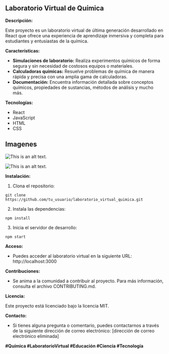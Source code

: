 ## Laboratorio Virtual de Química

**Descripción:**

Este proyecto es un laboratorio virtual de última generación desarrollado en React que ofrece una experiencia de aprendizaje inmersiva y completa para estudiantes y entusiastas de la química.

**Características:**

* **Simulaciones de laboratorio:** Realiza experimentos químicos de forma segura y sin necesidad de costosos equipos o materiales.
* **Calculadoras químicas:** Resuelve problemas de química de manera rápida y precisa con una amplia gama de calculadoras.
* **Documentación:** Encuentra información detallada sobre conceptos químicos, propiedades de sustancias, métodos de análisis y mucho más.

**Tecnologías:**

* React
* JavaScript
* HTML
* CSS

## Imagenes


![This is an alt text.](https://lh3.googleusercontent.com/pw/ABLVV86JUFXIl2h4qJ4zWhvVZ6DfI35IQ9SelnDhnrPT5djnNai6tDJtvvZNXcud6uSeYQ6zZCQkcoJUKewkpkaWfA7ZTRIQFuEC3Dr5saK_dE_wom_KG9lvxT4-hUyDYcEbRT_zcVhJXBeS9_FDZ6t4HH0ZEvj-CVarJprERu-tguJdoeebhO7KsB2IUq9d74sfXiG4ax66OWCOEvnPRmqUNPiGdaI6DF3cuqhwb3J7xUws7XGlrslZXSII8mszgS9Cx5BXsqFI_PeaP3hGHZzoykz49-1fsBW0_giKGOubUtRNmjHxZK3VmZJ4Q1TEYb5piCW5x5YEqf8Z--25AQI8_LygZzPStIAesc8R0iZButZe0MgiU1XoBOkMurosoxTLgYfYttasdb3ydzskO4cYHPa9u61YAB9XvgCALhak7Fb3ULqB-jE7kuSu2DzGBpj9lQC09JF57RvEWpIx_XFy8YF8-WySrUe3lGdqfL0m3oz9ZM4j-dAzG_nsNNpmdYQ4s79rBwVewNXY4vjIqNzgdTJJlZLUW1DX6DsozDNkP3wOVAhykFfQA7URaZ0gDtyop2rhAEQwx0yfFmTHiWfR7VQXWs1qVD5aUtToqcWSG8LMZMNg6ff2JrHj07iTIvznQQqjIi3EBz7epRu9wzi45lnvp77BaOSR_OtBBQJxD9wwNAbWTQ79TYuP1zYcZ_r5Tu2g76-l5UXmC4Kv677wHtk-zqNNdlK69WN9AQW9531cl3-rxoXMhEDRo92OJdBHBM6UKG-pKBT3dQqTWWK5RFaJJgsZAtx2vqBJHEBpiHtgi-wUbc-BDVb7KexILSSk7i0zTp5DQxVDZ37B4HvVTDIMdsQTGb_oViVa3ToW4jUA0jL8JWw2TeDtj1vL8jCi-izJttgBN1d-q8u3yCVQ4wlJZSKx16GJiMjkyRJuf8I1VkSSMWpr-KMArKsU2tOQgOJqp2-3kh9od_HChJDHoreGMPs4=w820-h615-s-no-gm?authuser=1 "ChemLab home image")

![This is an alt text.](https://lh3.googleusercontent.com/pw/ABLVV84ErIW3r2Q32z_1qVEQuoUC3Iw-k2rlxwI9hcnkjdTS9sEIop7U0o2IU0ht4NUACLIn3xquMKCLukd9EJ7KGfNF0WCm_vaxv7hDDFdjAPgL6nz4HANNDItX3E4xjxwREZDl7MTCE2Bwnu-n5tiJm4l-xMODBhU_vDpG96tGghLFJ_JGaDtP-DkxDsAeR5gflrqaOmFKdAr9RBQOEEH6N-p8W-l4xo5_LXV1B_8mtUXSio-RZKP9ooG79bwvRhm4DOscGquCROmg1STo6fKtm_B9FJ4kTA0KsQrO3VWFhqXmYjOSGznr-BMzv1QeqlbWHv-V7EYL0z_cjhvCtmqjW4sN5i1jUui7LE3eJwNZNttC__o08X95jyyb3i-W_Dr7Y-RE0ebWKI2hJP1jfwZUBv5V_pXiJVlKac0yH7HjxRdM3v4_ep1dHWRr_EB-CVnB_xkYMjcIKE_xo1fMjuNqut1EHI66Dh0ZgOmROAxYyopFPj4mbvM7xEC8kWTpdGWdFnlPrV-KpcJgtH3HstnGGLp33JRwRnoP1XhSfK9RJSbA9tbLYXxuYCkJwxFJhbrIRXEeEUZ9Wp-7LvYgUYvW2F3OKS-_h3r2McrEo5Uyym6RVPduYIipvqAfFZd18O5-0_jLQnae-0Pia5XnI_DmtKyD2tpoYzZHv9JOIIXZBE0yFTqXgM--hF4t6iSNftI9_OnG8qs8QwUYn1HR4IxXegm1lDJLnr-BRqXonsFp9PJtLagjWEMZRHDXjyM5h0PgRmLgJ2YRLycMb7aL6zlVEi-ZKuaZAFa8N9OCc-XiY8eImuTImi03qMHLP2zLSB9VMDbJTt0ow6srB-nbFOxiAchHyWQh07QDSvZq3ZBFzzy7-uB0OkLevOZstM5T63xXkmlm8IVzKqW3WOHEADq0aHp8jxspxJ3-slGA_9eD342s_RkCxqEh2WckdT5lnSm0CdoOlrsewO_jaGaeAnybwsvf5nO1=w615-h615-s-no-gm?authuser=1 "ChemLab home image")

**Instalación:**

1. Clona el repositorio:

```
git clone https://github.com/tu_usuario/laboratorio_virtual_quimica.git
```

2. Instala las dependencias:

```
npm install
```

3. Inicia el servidor de desarrollo:

```
npm start
```

**Acceso:**

* Puedes acceder al laboratorio virtual en la siguiente URL: http://localhost:3000

**Contribuciones:**

* Se anima a la comunidad a contribuir al proyecto. Para más información, consulta el archivo CONTRIBUTING.md.

**Licencia:**

Este proyecto está licenciado bajo la licencia MIT.

**Contacto:**

* Si tienes alguna pregunta o comentario, puedes contactarnos a través de la siguiente dirección de correo electrónico: [dirección de correo electrónico eliminada]

**#Química #LaboratorioVirtual #Educación #Ciencia #Tecnología**
